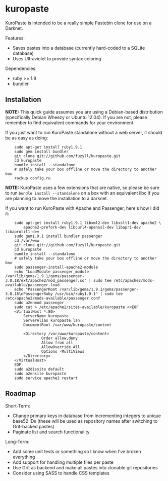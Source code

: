 # kuropaste #

KuroPaste is intended to be a really simple Pastebin clone for use on a
Darknet.

Features:
* Saves pastes into a database (currently hard-coded to a SQLite database)
* Uses Ultraviolet to provide syntax coloring

Dependencies:
* ruby >= 1.9
* bundler

## Installation ##

**NOTE:** This quick guide assumes you are using a Debian-based distribution
          (specifically Debian Wheezy or Ubuntu 12.04).  If you are not, please
          remember to find equivalent commands for your environment.

If you just want to run KuroPaste standalone without a web server, it should
be as easy as doing:

```
    sudo apt-get install ruby1.9.1
    sudo gem install bundler
    git clone git://github.com/fuzyll/kuropaste.git
    cd kuropaste
    bundle install --standalone
    # safely take your box offline or move the directory to another box
    rackup config.ru
```

**NOTE:** KuroPaste uses a few extensions that are native, so please be sure to
          run `bundle install --standalone` on a box with an equivalent libc if
          you are planning to move the installation to a darknet.

If you want to run KuroPaste with Apache and Passenger, here's how I did it:

```
    sudo apt-get install ruby1.9.1 libxml2-dev libxslt1-dev apache2 \
        apache2-prefork-dev libcurl4-openssl-dev libapr1-dev libaprutil1-dev
    sudo gem1.9.1 install bundler passenger
    cd /var/www
    git clone git://github.com/fuzyll/kuropaste.git
    cd kuropaste
    bundle install --standalone
    # safely take your box offline or move the directory to another box
    sudo passenger-install-apache2-module
    echo "LoadModule passenger_module /var/lib/gems/1.9.1/gems/passenger-3.0.18/ext/apache2/mod_passenger.so" | sudo tee /etc/apache2/mods-available/passenger.load
    echo "PassengerRoot /var/lib/gems/1.9.1/gems/passenger-3.0.18\nPassengerRuby /usr/bin/ruby1.9.1" | sudo tee /etc/apache2/mods-available/passenger.conf
    sudo a2enmod passenger
    sudo cat > /etc/apache2/sites-available/kuropaste <<EOF
    <VirtualHost *:80>
        ServerName kuropaste
        ServerAlias kuropaste.lan  
        DocumentRoot /var/www/kuropaste/content

        <Directory /var/www/kuropaste/content>
                Order allow,deny
                Allow from all
                AllowOverride All
                Options -MultiViews
        </Directory>
    </VirtualHost>
    EOF
    sudo a2dissite default
    sudo a2ensite kuropaste
    sudo service apache2 restart
```

## Roadmap ##
Short-Term:
* Change primary keys in database from incrementing integers to unique base52
  IDs (these will be used as repository names after switching to Grit-backed
  pastes)
* Paginate list and search functionality

Long-Term:
* Add some unit tests or something so I know when I've broken everything
* Add support for handling multiple files per paste
* Use Grit as backend and make all pastes into clonable git repositories
* Consider using SASS to handle CSS templates

